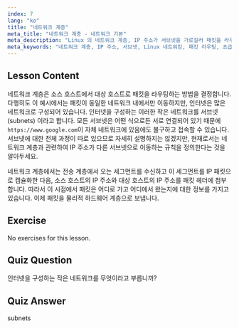 ```yaml
---
index: 7
lang: "ko"
title: "네트워크 계층"
meta_title: "네트워크 계층 - 네트워크 기본"
meta_description: "Linux 의 네트워크 계층, IP 주소가 서브넷을 가로질러 패킷을 라우팅하는 방법, 그리고 데이터 전송에서의 역할에 대해 알아보세요. Linux 네트워킹 여정을 시작하세요!"
meta_keywords: "네트워크 계층, IP 주소, 서브넷, Linux 네트워킹, 패킷 라우팅, 초급, 튜토리얼, 가이드"
---
```


## Lesson Content

네트워크 계층은 소스 호스트에서 대상 호스트로 패킷을 라우팅하는 방법을 결정합니다. 다행히도 이 예시에서는 패킷이 동일한 네트워크 내에서만 이동하지만, 인터넷은 많은 네트워크로 구성되어 있습니다. 인터넷을 구성하는 이러한 작은 네트워크를 서브넷 (subnets) 이라고 합니다. 모든 서브넷은 어떤 식으로든 서로 연결되어 있기 때문에 `https://www.google.com`이 자체 네트워크에 있음에도 불구하고 접속할 수 있습니다. 서브넷에 대한 전체 과정이 따로 있으므로 자세히 설명하지는 않겠지만, 현재로서는 네트워크 계층과 관련하여 IP 주소가 다른 서브넷으로 이동하는 규칙을 정의한다는 것을 알아두세요.

네트워크 계층에서는 전송 계층에서 오는 세그먼트를 수신하고 이 세그먼트를 IP 패킷으로 캡슐화한 다음, 소스 호스트의 IP 주소와 대상 호스트의 IP 주소를 패킷 헤더에 첨부합니다. 따라서 이 시점에서 패킷은 어디로 가고 어디에서 왔는지에 대한 정보를 가지고 있습니다. 이제 패킷을 물리적 하드웨어 계층으로 보냅니다.

## Exercise

No exercises for this lesson.

## Quiz Question

인터넷을 구성하는 작은 네트워크를 무엇이라고 부릅니까?

## Quiz Answer

subnets
